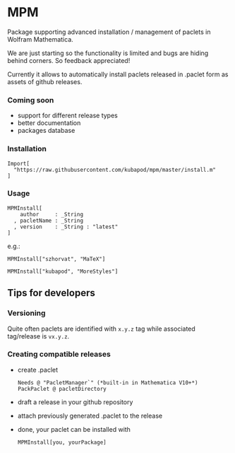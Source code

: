 # MPM 

Package supporting advanced installation / management of paclets in Wolfram Mathematica.

We are just starting so the functionality is limited and bugs are hiding behind corners. So feedback appreciated!

Currently it allows to automatically install paclets released in .paclet form as assets of github releases.

### Coming soon

 - support for different release types 
 - better documentation
 - packages database


### Installation

    Import[
      "https://raw.githubusercontent.com/kubapod/mpm/master/install.m"
    ]


### Usage

    MPMInstall[
        author     : _String
      , pacletName : _String
      , version    : _String : "latest"
    ]

e.g.:

    MPMInstall["szhorvat", "MaTeX"]
     
    MPMInstall["kubapod", "MoreStyles"]
    
## Tips for developers    

### Versioning

 Quite often paclets are identified with `x.y.z` tag while associated tag/release is `vx.y.z`. 
 
### Creating compatible releases



- create .paclet

      Needs @ "PacletManager`" (*built-in in Mathematica V10+*)
      PackPaclet @ pacletDirectory
      
- draft a release in your github repository
- attach previously generated .paclet to the release
- done, your paclet can be installed with 

      MPMInstall[you, yourPackage]
      
      
      

